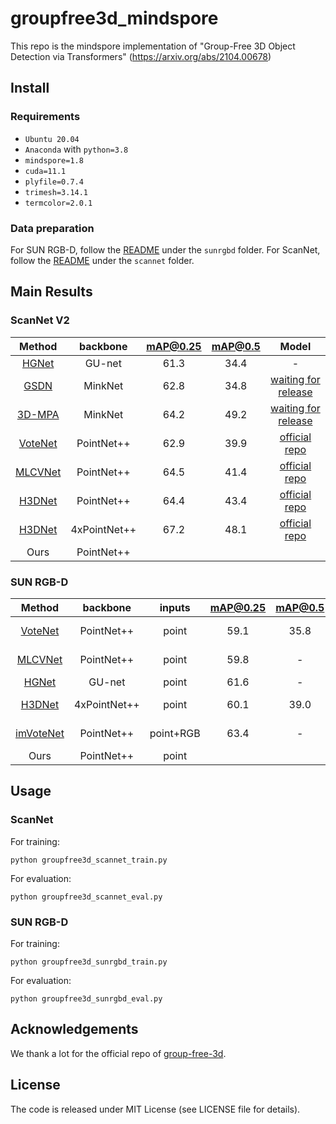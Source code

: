 # groupfree3d_mindspore

This repo is the mindspore implementation of "Group-Free 3D Object Detection via Transformers" (https://arxiv.org/abs/2104.00678)

## Install
### Requirements
- `Ubuntu 20.04`
- `Anaconda` with `python=3.8`
- `mindspore=1.8`
- `cuda=11.1`
- `plyfile=0.7.4`
- `trimesh=3.14.1`
- `termcolor=2.0.1`

### Data preparation

For SUN RGB-D, follow the [README](./sunrgbd/README.md) under the `sunrgbd` folder.
For ScanNet, follow the [README](./scannet/README.md) under the `scannet` folder.


## Main Results
### ScanNet V2

|Method | backbone | mAP@0.25 | mAP@0.5 | Model |
|:---:|:---:|:---:|:---:|:---:|
|[HGNet](https://openaccess.thecvf.com/content_CVPR_2020/papers/Chen_A_Hierarchical_Graph_Network_for_3D_Object_Detection_on_Point_CVPR_2020_paper.pdf)| GU-net| 61.3 | 34.4 | - |
|[GSDN](https://arxiv.org/pdf/2006.12356.pdf)| MinkNet | 62.8 | 34.8 | [waiting for release](https://github.com/jgwak/GSDN) |
|[3D-MPA](https://arxiv.org/abs/2003.13867)| MinkNet | 64.2 | 49.2 |  [waiting for release](https://github.com/francisengelmann/3D-MPA) |
|[VoteNet](https://arxiv.org/abs/1904.09664) | PointNet++ | 62.9 | 39.9 | [official repo](https://github.com/facebookresearch/votenet) |
|[MLCVNet](https://arxiv.org/abs/2004.05679) | PointNet++ | 64.5 | 41.4 | [official repo](https://github.com/NUAAXQ/MLCVNet) |
|[H3DNet](https://arxiv.org/abs/2006.05682) | PointNet++ | 64.4 | 43.4 | [official repo](https://github.com/zaiweizhang/H3DNet) |
|[H3DNet](https://arxiv.org/abs/2006.05682) | 4xPointNet++ | 67.2| 48.1 | [official repo](https://github.com/zaiweizhang/H3DNet) |
| Ours | PointNet++ |  |  |  |

### SUN RGB-D

|Method | backbone | inputs | mAP@0.25 | mAP@0.5 | Model |
|:---:|:---:|:---:|:---:|:---:|:---:|
|[VoteNet](https://arxiv.org/abs/1904.09664)| PointNet++ |point | 59.1 | 35.8 |[official repo](https://github.com/facebookresearch/votenet)|
|[MLCVNet](https://arxiv.org/abs/2004.05679)|PointNet++ | point | 59.8 | - | [official repo](https://github.com/NUAAXQ/MLCVNet) |
|[HGNet](https://openaccess.thecvf.com/content_CVPR_2020/papers/Chen_A_Hierarchical_Graph_Network_for_3D_Object_Detection_on_Point_CVPR_2020_paper.pdf)| GU-net |point | 61.6 |-|-|
|[H3DNet](https://arxiv.org/abs/2006.05682) | 4xPointNet++ |point | 60.1 | 39.0 | [official repo](https://github.com/zaiweizhang/H3DNet) |
|[imVoteNet](https://arxiv.org/abs/2001.10692)|PointNet++|point+RGB| 63.4 | - |  [official repo](https://github.com/facebookresearch/imvotenet)|
| Ours| PointNet++ | point |  |  | |

## Usage

### ScanNet
For training:
```
python groupfree3d_scannet_train.py
```
For evaluation:
```
python groupfree3d_scannet_eval.py
```
### SUN RGB-D
For training:
```
python groupfree3d_sunrgbd_train.py
```
For evaluation:
```
python groupfree3d_sunrgbd_eval.py
```
## Acknowledgements
We thank a lot for the official repo of [group-free-3d](https://github.com/zeliu98/Group-Free-3D).

## License
The code is released under MIT License (see LICENSE file for details).











